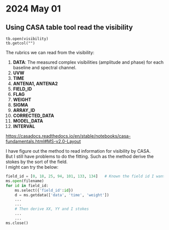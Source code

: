 # 2024 May 01
## Using CASA table tool read the visibility
```CASA
tb.open(visibility)
tb.getcol("")
```
The rubrics we can read from the visibility:
1. **DATA**: The measured complex visibilities (amplitude and phase) for each baseline and spectral channel.
2. **UVW**
3. **TIME**
4. **ANTENA1, ANTENA2**
5. **FIELD_ID**
6. **FLAG**
7. **WEIGHT**
8. **SIGMA**
8. **ARRAY_ID**
8. **CORRECTED_DATA**
8. **MODEL_DATA**
8. **INTERVAL**

https://casadocs.readthedocs.io/en/stable/notebooks/casa-fundamentals.html#MS-v2.0-Layout

I have figure out the method to read information for visibility by CASA.  
But I still have problems to do the fitting. Such as the method derive the stokes by the sort of the field.  
I might can try the below:
```python
field_id = [0, 18, 25, 94, 101, 133, 134]	# Known the field id I want
ms.open(filename)
for id in field_id:
    ms.select({'field_id':id})
    d = ms.getdata(['data', 'time', 'weight'])
	...
	...
    # Then derive XX, YY and I stokes
	...
	...
ms.close()
```
